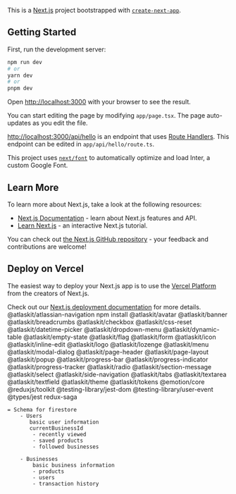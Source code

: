 This is a [Next.js](https://nextjs.org/) project bootstrapped with [`create-next-app`](https://github.com/vercel/next.js/tree/canary/packages/create-next-app).

## Getting Started

First, run the development server:

```bash
npm run dev
# or
yarn dev
# or
pnpm dev
```

Open [http://localhost:3000](http://localhost:3000) with your browser to see the result.

You can start editing the page by modifying `app/page.tsx`. The page auto-updates as you edit the file.

[http://localhost:3000/api/hello](http://localhost:3000/api/hello) is an endpoint that uses [Route Handlers](https://beta.nextjs.org/docs/routing/route-handlers). This endpoint can be edited in `app/api/hello/route.ts`.

This project uses [`next/font`](https://nextjs.org/docs/basic-features/font-optimization) to automatically optimize and load Inter, a custom Google Font.

## Learn More

To learn more about Next.js, take a look at the following resources:

- [Next.js Documentation](https://nextjs.org/docs) - learn about Next.js features and API.
- [Learn Next.js](https://nextjs.org/learn) - an interactive Next.js tutorial.

You can check out [the Next.js GitHub repository](https://github.com/vercel/next.js/) - your feedback and contributions are welcome!

## Deploy on Vercel

The easiest way to deploy your Next.js app is to use the [Vercel Platform](https://vercel.com/new?utm_medium=default-template&filter=next.js&utm_source=create-next-app&utm_campaign=create-next-app-readme) from the creators of Next.js.

Check out our [Next.js deployment documentation](https://nextjs.org/docs/deployment) for more details.
@atlaskit/atlassian-navigation
npm install @atlaskit/avatar @atlaskit/banner @atlaskit/breadcrumbs @atlaskit/checkbox @atlaskit/css-reset @atlaskit/datetime-picker @atlaskit/dropdown-menu @atlaskit/dynamic-table @atlaskit/empty-state @atlaskit/flag @atlaskit/form @atlaskit/icon @atlaskit/inline-edit @atlaskit/logo @atlaskit/lozenge @atlaskit/menu @atlaskit/modal-dialog @atlaskit/page-header @atlaskit/page-layout @atlaskit/popup @atlaskit/progress-bar @atlaskit/progress-indicator @atlaskit/progress-tracker @atlaskit/radio @atlaskit/section-message @atlaskit/select @atlaskit/side-navigation @atlaskit/tabs @atlaskit/textarea @atlaskit/textfield @atlaskit/theme @atlaskit/tokens @emotion/core @reduxjs/toolkit @testing-library/jest-dom @testing-library/user-event @types/jest redux-saga


	= Schema for firestore
		- Users
		   basic user information
		   currentBusinessId
			- recently viewed
			- saved products
			- followed businesses

		- Businesses
			basic business information
			- products
			- users
			- transaction history
